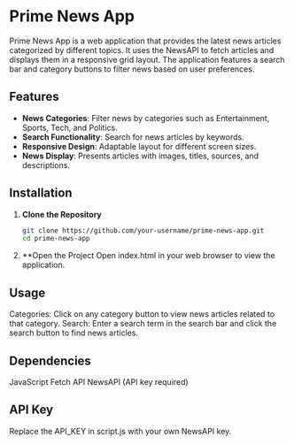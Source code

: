 # Prime News App

Prime News App is a web application that provides the latest news articles categorized by different topics. It uses the NewsAPI to fetch articles and displays them in a responsive grid layout. The application features a search bar and category buttons to filter news based on user preferences.

## Features
- **News Categories**: Filter news by categories such as Entertainment, Sports, Tech, and Politics.
- **Search Functionality**: Search for news articles by keywords.
- **Responsive Design**: Adaptable layout for different screen sizes.
- **News Display**: Presents articles with images, titles, sources, and descriptions.

## Installation
1. **Clone the Repository**
   ```bash
   git clone https://github.com/your-username/prime-news-app.git
   cd prime-news-app
2. **Open the Project
Open index.html in your web browser to view the application.

## Usage
Categories: Click on any category button to view news articles related to that category.
Search: Enter a search term in the search bar and click the search button to find news articles.

## Dependencies
JavaScript Fetch API
NewsAPI (API key required)

## API Key
Replace the API_KEY in script.js with your own NewsAPI key.
